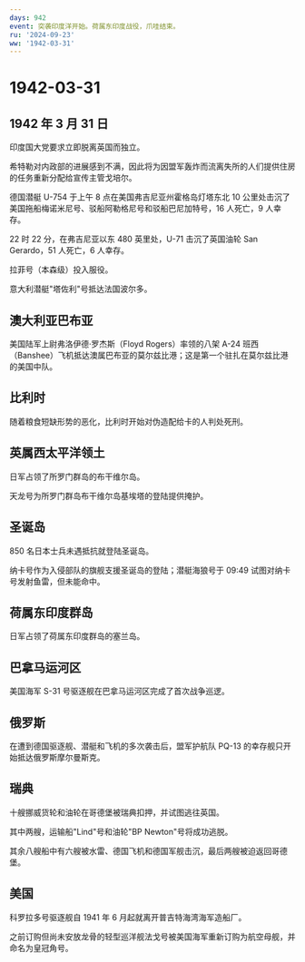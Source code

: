 ```yaml
---
days: 942
event: 突袭印度洋开始。荷属东印度战役，爪哇结束。
ru: '2024-09-23'
ww: '1942-03-31'
---
```


# 1942-03-31

## 1942 年 3 月 31 日

印度国大党要求立即脱离英国而独立。

希特勒对内政部的进展感到不满，因此将为因盟军轰炸而流离失所的人们提供住房的任务重新分配给宣传主管戈培尔。

德国潜艇 U-754 于上午 8 点在美国弗吉尼亚州霍格岛灯塔东北 10
公里处击沉了美国拖船梅诺米尼号、驳船阿勒格尼号和驳船巴尼加特号，16
人死亡，9 人幸存。

22 时 22 分，在弗吉尼亚以东 480 英里处，U-71 击沉了英国油轮 San
Gerardo，51 人死亡，6 人幸存。

拉菲号（本森级）投入服役。

意大利潜艇"塔佐利"号抵达法国波尔多。

## 澳大利亚巴布亚

美国陆军上尉弗洛伊德·罗杰斯（Floyd Rogers）率领的八架 A-24
班西（Banshee）飞机抵达澳属巴布亚的莫尔兹比港；这是第一个驻扎在莫尔兹比港的美国中队。

## 比利时

随着粮食短缺形势的恶化，比利时开始对伪造配给卡的人判处死刑。

## 英属西太平洋领土

日军占领了所罗门群岛的布干维尔岛。

天龙号为所罗门群岛布干维尔岛基埃塔的登陆提供掩护。

## 圣诞岛

850 名日本士兵未遇抵抗就登陆圣诞岛。

纳卡号作为入侵部队的旗舰支援圣诞岛的登陆；潜艇海狼号于 09:49
试图对纳卡号发射鱼雷，但未能命中。

## 荷属东印度群岛

日军占领了荷属东印度群岛的塞兰岛。

## 巴拿马运河区

美国海军 S-31 号驱逐舰在巴拿马运河区完成了首次战争巡逻。

## 俄罗斯

在遭到德国驱逐舰、潜艇和飞机的多次袭击后，盟军护航队 PQ-13
的幸存舰只开始抵达俄罗斯摩尔曼斯克。

## 瑞典

十艘挪威货轮和油轮在哥德堡被瑞典扣押，并试图逃往英国。

其中两艘，运输船"Lind"号和油轮"BP Newton"号将成功逃脱。

其余八艘船中有六艘被水雷、德国飞机和德国军舰击沉，最后两艘被迫返回哥德堡。

## 美国

科罗拉多号驱逐舰自 1941 年 6 月起就离开普吉特海湾海军造船厂。

之前订购但尚未安放龙骨的轻型巡洋舰法戈号被美国海军重新订购为航空母舰，并命名为皇冠角号。